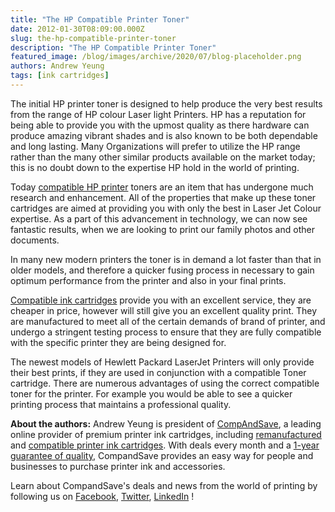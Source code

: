 ```yaml
---
title: "The HP Compatible Printer Toner"
date: 2012-01-30T08:09:00.000Z
slug: the-hp-compatible-printer-toner
description: "The HP Compatible Printer Toner"
featured_image: /blog/images/archive/2020/07/blog-placeholder.png
authors: Andrew Yeung
tags: [ink cartridges]
---
```


The initial HP printer toner is designed to help produce the very best results from the range of HP colour Laser light Printers. HP has a reputation for being able to provide you with the upmost quality as there hardware can produce amazing vibrant shades and is also known to be both dependable and long lasting. Many Organizations will prefer to utilize the HP range rather than the many other similar products available on the market today; this is no doubt down to the expertise HP hold in the world of printing.

Today [compatible HP printer](https://www.compandsave.com/hp) toners are an item that has undergone much research and enhancement. All of the properties that make up these toner cartridges are aimed at providing you with only the best in Laser Jet Colour expertise. As a part of this advancement in technology, we can now see fantastic results, when we are looking to print our family photos and other documents.

In many new modern printers the toner is in demand a lot faster than that in older models, and therefore a quicker fusing process in necessary to gain optimum performance from the printer and also in your final prints.

[Compatible ink cartridges](https://www.compandsave.com/) provide you with an excellent service, they are cheaper in price, however will still give you an excellent quality print. They are manufactured to meet all of the certain demands of brand of printer, and undergo a stringent testing process to ensure that they are fully compatible with the specific printer they are being designed for.

The newest models of Hewlett Packard LaserJet Printers will only provide their best prints, if they are used in conjunction with a compatible Toner cartridge. There are numerous advantages of using the correct compatible toner for the printer. For example you would be able to see a quicker printing process that maintains a professional quality.

  
**About the authors:** Andrew Yeung is president of [CompAndSave](https://www.compandsave.com/), a leading online provider of premium printer ink cartridges, including [remanufactured](https://www.compandsave.com/help) and [compatible printer ink cartridges](https://www.compandsave.com/help). With deals every month and a [1-year guarantee of quality](https://www.compandsave.com/help), CompandSave provides an easy way for people and businesses to purchase printer ink and accessories.

Learn about CompandSave's deals and news from the world of printing by following us on [Facebook](https://www.facebook.com/compandsave.ink), [Twitter](https://twitter.com/compandsave), [LinkedIn](https://www.linkedin.com) !